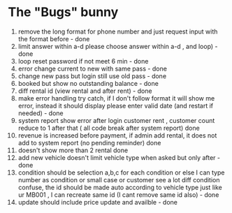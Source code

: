 # The "Bugs" bunny
1) remove the long format for phone number and just request input with the format before - done
2) limit answer within a-d please choose answer within a-d , and loop) - done
3) loop reset password if not meet 6 min - done
4) error change current to new with same pass - done
5) change new pass but login still use old pass - done
6) booked but show no outstanding balance - done
7) diff rental id (view rental and after rent)  - done
8) make error handling try catch, if I don't follow format it will show me error, instead it should display please enter valid date (and restart if needed) - done
9) system report show error after login customer rent , customer count reduce to 1 after that ( all code break after system report) done
10) revenue is increased before payment, if admin add rental, it does not add to system report (no pending reminder) done
11) doesn't show more than 2 rental done
12) add new vehicle doesn't limit vehicle type when asked but only after - done 
13) condition should be selection a,b,c for each condition or else I can type number as condition or small case or customer see a lot diff condition confuse, the id should be made auto according to vehicle type just like ur MB001 , I can recreate same id (I cant remove same id also) - done
14) update should include price update and availble - done

